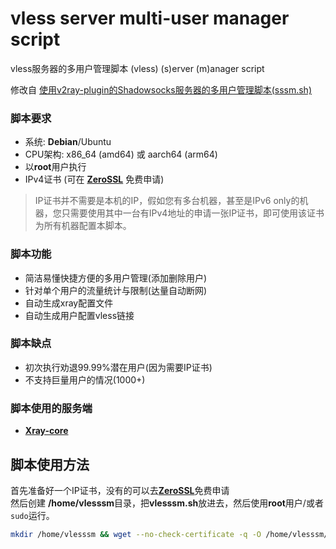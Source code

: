 # vless server multi-user manager script

vless服务器的多用户管理脚本
(vless) (s)erver (m)anager script  

修改自 [使用v2ray-plugin的Shadowsocks服务器的多用户管理脚本(sssm.sh)](https://github.com/yeyingorg/sssm.sh)

### 脚本要求

- 系统: **Debian**/Ubuntu
- CPU架构: x86_64 (amd64) 或 aarch64 (arm64)
- 以**root**用户执行
- IPv4证书 (可在 [**ZeroSSL**](https://zerossl.com/) 免费申请)
> IP证书并不需要是本机的IP，假如您有多台机器，甚至是IPv6 only的机器，您只需要使用其中一台有IPv4地址的申请一张IP证书，即可使用该证书为所有机器配置本脚本。

### 脚本功能

- 简洁易懂快捷方便的多用户管理(添加删除用户)
- 针对单个用户的流量统计与限制(达量自动断网)
- 自动生成xray配置文件
- 自动生成用户配置vless链接

### 脚本缺点

- 初次执行劝退99.99%潜在用户(因为需要IP证书)
- 不支持巨量用户的情况(1000+)

### 脚本使用的服务端

- [**Xray-core**](https://github.com/XTLS/Xray-core)

## 脚本使用方法

首先准备好一个IP证书，没有的可以去[**ZeroSSL**](https://zerossl.com/)免费申请  
然后创建 **/home/vlesssm**目录，把**vlesssm.sh**放进去，然后使用**root**用户/或者`sudo`运行。
```bash
mkdir /home/vlesssm && wget --no-check-certificate -q -O /home/vlesssm/vlesssm.sh "https://github.com/xianrenjituan/vlesssm/releases/download/v0.2/vlesssm.sh" && chmod +x /home/vlesssm/vlesssm.sh && bash /home/vlesssm/vlesssm.sh
```
